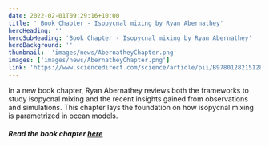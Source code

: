 ```yaml
---
date: 2022-02-01T09:29:16+10:00
title: ' Book Chapter - Isopycnal mixing by Ryan Abernathey'
heroHeading: ''
heroSubHeading: 'Book Chapter - Isopycnal mixing by Ryan Abernathey'
heroBackground: ''
thumbnail:  'images/news/AbernatheyChapter.png'
images: ['images/news/AbernatheyChapter.png']
link: 'https://www.sciencedirect.com/science/article/pii/B9780128215128000165?via%3Dihub'
---
```


In a new book chapter, Ryan Abernathey reviews both the frameworks to study isopycnal mixing and the recent insights gained from observations and simulations. This chapter lays the foundation on how isopycnal mixing is parametrized in ocean models.

##### Read the book chapter [here](https://www.sciencedirect.com/science/article/pii/B9780128215128000165?via%3Dihub)
